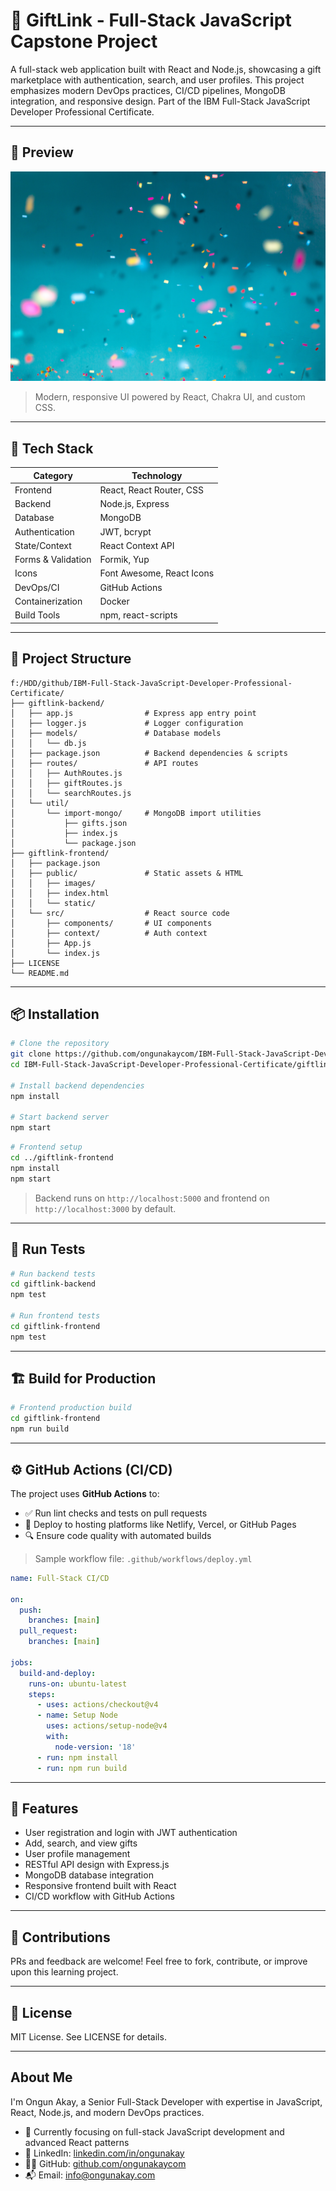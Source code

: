 # 🎁 GiftLink - Full-Stack JavaScript Capstone Project

A full-stack web application built with React and Node.js, showcasing a gift marketplace with authentication, search, and user profiles. This project emphasizes modern DevOps practices, CI/CD pipelines, MongoDB integration, and responsive design. Part of the IBM Full-Stack JavaScript Developer Professional Certificate.

---

## 📸 Preview

![GiftLink Screenshot](giftlink-frontend/public/static/background-gifts.jpg)  
> Modern, responsive UI powered by React, Chakra UI, and custom CSS.

---

## 🚀 Tech Stack

| Category          | Technology                                   |
|------------------|-----------------------------------------------|
| Frontend         | React, React Router, CSS                     |
| Backend          | Node.js, Express                             |
| Database         | MongoDB                                      |
| Authentication   | JWT, bcrypt                                  |
| State/Context    | React Context API                             |
| Forms & Validation | Formik, Yup                                |
| Icons            | Font Awesome, React Icons                     |
| DevOps/CI        | GitHub Actions                               |
| Containerization | Docker                                       |
| Build Tools      | npm, react-scripts                           |

---

## 📂 Project Structure

```text
f:/HDD/github/IBM-Full-Stack-JavaScript-Developer-Professional-Certificate/
├── giftlink-backend/
│   ├── app.js                # Express app entry point
│   ├── logger.js             # Logger configuration
│   ├── models/               # Database models
│   │   └── db.js
│   ├── package.json          # Backend dependencies & scripts
│   ├── routes/               # API routes
│   │   ├── AuthRoutes.js
│   │   ├── giftRoutes.js
│   │   └── searchRoutes.js
│   └── util/
│       └── import-mongo/     # MongoDB import utilities
│           ├── gifts.json
│           ├── index.js
│           └── package.json
├── giftlink-frontend/
│   ├── package.json
│   ├── public/               # Static assets & HTML
│   │   ├── images/
│   │   ├── index.html
│   │   └── static/
│   └── src/                  # React source code
│       ├── components/       # UI components
│       ├── context/          # Auth context
│       ├── App.js
│       └── index.js
├── LICENSE
└── README.md
````

---

## 📦 Installation

```bash
# Clone the repository
git clone https://github.com/ongunakaycom/IBM-Full-Stack-JavaScript-Developer-Professional-Certificate.git
cd IBM-Full-Stack-JavaScript-Developer-Professional-Certificate/giftlink-backend

# Install backend dependencies
npm install

# Start backend server
npm start
```

```bash
# Frontend setup
cd ../giftlink-frontend
npm install
npm start
```

> Backend runs on `http://localhost:5000` and frontend on `http://localhost:3000` by default.

---

## 🧪 Run Tests

```bash
# Run backend tests
cd giftlink-backend
npm test

# Run frontend tests
cd giftlink-frontend
npm test
```

---

## 🏗️ Build for Production

```bash
# Frontend production build
cd giftlink-frontend
npm run build
```

---

## ⚙️ GitHub Actions (CI/CD)

The project uses **GitHub Actions** to:

* ✅ Run lint checks and tests on pull requests
* 🚀 Deploy to hosting platforms like Netlify, Vercel, or GitHub Pages
* 🔍 Ensure code quality with automated builds

> Sample workflow file: `.github/workflows/deploy.yml`

```yaml
name: Full-Stack CI/CD

on:
  push:
    branches: [main]
  pull_request:
    branches: [main]

jobs:
  build-and-deploy:
    runs-on: ubuntu-latest
    steps:
      - uses: actions/checkout@v4
      - name: Setup Node
        uses: actions/setup-node@v4
        with:
          node-version: '18'
      - run: npm install
      - run: npm run build
```

---

## 🔐 Features

* User registration and login with JWT authentication
* Add, search, and view gifts
* User profile management
* RESTful API design with Express.js
* MongoDB database integration
* Responsive frontend built with React
* CI/CD workflow with GitHub Actions

---

## 🤝 Contributions

PRs and feedback are welcome! Feel free to fork, contribute, or improve upon this learning project.

---

## 📜 License

MIT License. See LICENSE for details.

---

## About Me

I'm Ongun Akay, a Senior Full-Stack Developer with expertise in JavaScript, React, Node.js, and modern DevOps practices.

* 🌱 Currently focusing on full-stack JavaScript development and advanced React patterns
* 💼 LinkedIn: [linkedin.com/in/ongunakay](https://linkedin.com/in/ongunakay)
* 🧑‍💻 GitHub: [github.com/ongunakaycom](https://github.com/ongunakaycom)
* 📬 Email: [info@ongunakay.com](mailto:info@ongunakay.com)

```